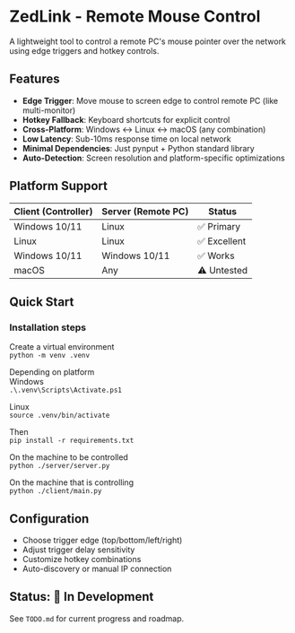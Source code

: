 # ZedLink - Remote Mouse Control

A lightweight tool to control a remote PC's mouse pointer over the network using edge triggers and hotkey controls.

## Features

- **Edge Trigger**: Move mouse to screen edge to control remote PC (like multi-monitor)
- **Hotkey Fallback**: Keyboard shortcuts for explicit control
- **Cross-Platform**: Windows ↔ Linux ↔ macOS (any combination)
- **Low Latency**: Sub-10ms response time on local network
- **Minimal Dependencies**: Just pynput + Python standard library
- **Auto-Detection**: Screen resolution and platform-specific optimizations

## Platform Support

| Client (Controller) | Server (Remote PC) | Status       |
| ------------------- | ------------------ | ------------ |
| Windows 10/11       | Linux              | ✅ Primary   |
| Linux               | Linux              | ✅ Excellent |
| Windows 10/11       | Windows 10/11      | ✅ Works     |
| macOS               | Any                | ⚠️ Untested  |

## Quick Start

### Installation steps

Create a virtual environment  
`python -m venv .venv`

Depending on platform  
Windows  
`.\.venv\Scripts\Activate.ps1`

Linux  
`source .venv/bin/activate`

Then  
`pip install -r requirements.txt`

On the machine to be controlled  
`python ./server/server.py`

On the machine that is controlling  
`python ./client/main.py`

## Configuration

- Choose trigger edge (top/bottom/left/right)
- Adjust trigger delay sensitivity
- Customize hotkey combinations
- Auto-discovery or manual IP connection

## Status: 🚧 In Development

See `TODO.md` for current progress and roadmap.
